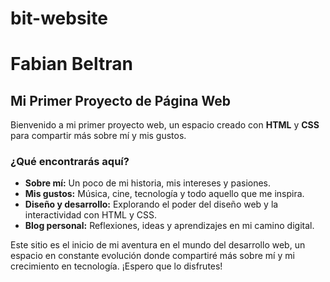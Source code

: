 # bit-website
# Fabian Beltran  

## Mi Primer Proyecto de Página Web  

Bienvenido a mi primer proyecto web, un espacio creado con **HTML** y **CSS** para compartir más sobre mí y mis gustos.  

### ¿Qué encontrarás aquí?  
- **Sobre mí:** Un poco de mi historia, mis intereses y pasiones.  
- **Mis gustos:** Música, cine, tecnología y todo aquello que me inspira.  
- **Diseño y desarrollo:** Explorando el poder del diseño web y la interactividad con HTML y CSS.  
- **Blog personal:** Reflexiones, ideas y aprendizajes en mi camino digital.  

Este sitio es el inicio de mi aventura en el mundo del desarrollo web, un espacio en constante evolución donde compartiré más sobre mí y mi crecimiento en tecnología. ¡Espero que lo disfrutes!
  



